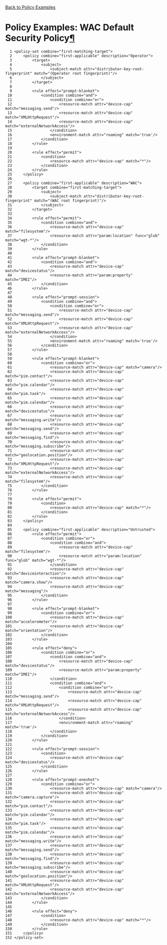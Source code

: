 [Back to Policy Examples](Back%20to%20Policy%20Examples.html)

Policy Examples: WAC Default Security Policy[¶](#Policy-Examples-WAC-Default-Security-Policy)
=============================================================================================

      1 <policy-set combine="first-matching-target">
      2     <policy combine="first-applicable" description="Operator">
      3         <target>
      4             <subject>
      5                 <subject-match attr="distributor-key-root-fingerprint" match="(Operator root fingerprint)"/>
      6             </subject>
      7         </target>
      8 
      9         <rule effect="prompt-blanket">
     10             <condition combine="and">
     11                 <condition combine="or">
     12                     <resource-match attr="device-cap" match="messaging.send"/>
     13                     <resource-match attr="device-cap" match="XMLHttpRequest"/>
     14                     <resource-match attr="device-cap" match="externalNetworkAccess"/>
     15                 </condition>
     16                 <environment-match attr="roaming" match='true'/>
     17             </condition>
     18         </rule>
     19 
     20         <rule effect="permit">
     21             <condition>
     22                 <resource-match attr="device-cap" match="*"/>
     23             </condition>
     24         </rule>
     25     </policy>
     26 
     27     <policy combine="first-applicable" description="WAC">
     28         <target combine="first-matching-target">
     29             <subject>
     30                 <subject-match attr="distributor-key-root-fingerprint" match="(WAC root fingerprint)"/>
     31             </subject>
     32         </target>
     33 
     34         <rule effect="permit">
     35             <condition combine="and">
     36                 <resource-match attr="device-cap" match="filesystem"/>
     37                 <resource-match attr="param:location" func="glob" match="wgt-*"/>
     38             </condition>
     39         </rule>
     40 
     41         <rule effect="prompt-blanket">
     42             <condition combine="and">
     43                 <resource-match attr="device-cap" match="devicestatus"/>
     44                 <resource-match attr="param:property" match="IMEI"/>
     45             </condition>
     46         </rule>
     47 
     48         <rule effect="prompt-session">
     49             <condition combine="and">
     50                 <condition combine="or">
     51                     <resource-match attr="device-cap" match="messaging.send"/>
     52                     <resource-match attr="device-cap" match="XMLHttpRequest"/>
     53                     <resource-match attr="device-cap" match="externalNetworkAccess"/>
     54                 </condition>
     55                 <environment-match attr="roaming" match='true'/>
     56             </condition>
     57         </rule>
     58 
     59         <rule effect="prompt-blanket">
     60             <condition combine="or">
     61                 <resource-match attr="device-cap" match="camera"/>
     62                 <resource-match attr="device-cap" match="pim.contact"/>
     63                 <resource-match attr="device-cap" match="pim.calendar"/>
     64                 <resource-match attr="device-cap" match="pim.task"/>
     65                 <resource-match attr="device-cap" match="pim.calendar"/>
     66                 <resource-match attr="device-cap" match="devicestatus"/>
     67                 <resource-match attr="device-cap" match="messaging.write"/>
     68                 <resource-match attr="device-cap" match="messaging.send"/>
     69                 <resource-match attr="device-cap" match="messaging.find"/>
     70                 <resource-match attr="device-cap" match="messaging.subscribe"/>
     71                 <resource-match attr="device-cap" match="geolocation.position"/>
     72                 <resource-match attr="device-cap" match="XMLHttpRequest"/>
     73                 <resource-match attr="device-cap" match="externalNetworkAccess"/>
     74                 <resource-match attr="device-cap" match="filesystem"/>
     75             </condition>
     76         </rule>
     77 
     78         <rule effect="permit">
     79             <condition>
     80                 <resource-match attr="device-cap" match="*"/>
     81             </condition>
     82         </rule>
     83     </policy>
     84 
     85     <policy combine="first-applicable" description="Untrusted">
     86         <rule effect="permit">
     87             <condition combine="or">
     88                 <condition combine="and">
     89                     <resource-match attr="device-cap" match="filesystem"/>
     90                     <resource-match attr="param:location" func="glob" match="wgt-*"/>
     91                 </condition>
     92                 <resource-match attr="device-cap" match="deviceinteraction"/>
     93                 <resource-match attr="device-cap" match="camera.show"/>
     94                 <resource-match attr="device-cap" match="messaging"/>
     95             </condition>
     96         </rule>
     97 
     98         <rule effect="prompt-blanket">
     99             <condition combine="or">
    100                 <resource-match attr="device-cap" match="accelerometer"/>
    101                 <resource-match attr="device-cap" match="orientation"/>
    102             </condition>
    103         </rule>
    104 
    105         <rule effect="deny">
    106             <condition combine="or">
    107                 <condition combine="and">
    108                     <resource-match attr="device-cap" match="devicestatus"/>
    109                     <resource-match attr="param:property" match="IMEI"/>
    110                 </condition>
    111                 <condition combine="and">
    112                     <condition combine="or">
    113                         <resource-match attr="device-cap" match="messaging.send"/>
    114                         <resource-match attr="device-cap" match="XMLHttpRequest"/>
    115                         <resource-match attr="device-cap" match="externalNetworkAccess"/>
    116                     </condition>
    117                     <environment-match attr="roaming" match='true'/>
    118                 </condition>
    119             </condition>
    120         </rule>
    121 
    122         <rule effect="prompt-session">
    123             <condition>
    124                 <resource-match attr="device-cap" match="devicestatus"/>
    125             </condition>
    126         </rule>
    127 
    128         <rule effect="prompt-oneshot">
    129             <condition combine="or">
    130                 <resource-match attr="device-cap" match="camera"/>
    131                 <resource-match attr="device-cap" match="camera.capture"/>
    132                 <resource-match attr="device-cap" match="pim.contact"/>
    133                 <resource-match attr="device-cap" match="pim.calendar"/>
    134                 <resource-match attr="device-cap" match="pim.task"/>
    135                 <resource-match attr="device-cap" match="pim.calendar"/>
    136                 <resource-match attr="device-cap" match="messaging.write"/>
    137                 <resource-match attr="device-cap" match="messaging.send"/>
    138                 <resource-match attr="device-cap" match="messaging.find"/>
    139                 <resource-match attr="device-cap" match="messaging.subscribe"/>
    140                 <resource-match attr="device-cap" match="geolocation.position"/>
    141                 <resource-match attr="device-cap" match="XMLHttpRequest"/>
    142                 <resource-match attr="device-cap" match="externalNetworkAccess"/>
    143             </condition>
    144         </rule>
    145 
    146         <rule effect="deny">
    147             <condition>
    148                 <resource-match attr="device-cap" match="*"/>
    149             </condition>
    150         </rule>
    151     </policy>
    152 </policy-set>
